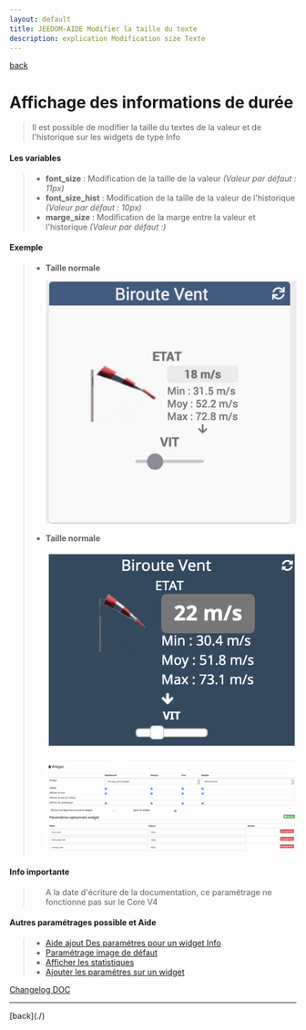 ```yaml
---
layout: default
title: JEEDOM-AIDE Modifier la taille du texte
description: explication Modification size Texte
---
```

[back](./)
# Affichage des informations de durée
<blockquote>
    Il est possible de modifier la taille du textes de la valeur et de l'historique sur les widgets de type Info
</blockquote>

<h4 id="Size">Les variables</h4>
<blockquote>
        <ul>
            <li><b>font_size</b> : Modification de la taille de la valeur <i>(Valeur par défaut : 11px)</i></li>
            <li><b>font_size_hist</b> : Modification de la taille de la valeur de l'historique <i>(Valeur par défaut : 10px)</i></li>
            <li><b>marge_size</b> : Modification de la marge entre la valeur et l'historique <i>(Valeur par défaut :)</i></li>
        </ul>
</blockquote>

<h4 id="Exemple">Exemple</h4>
<blockquote>
    <ul>
        <li><b>Taille normale</b></li>
        <p><img src="../img/AIDE-CONFIG-SIZE%201.png" alt="Size normal" /></p>
        <li><b>Taille normale</b></li>
        <p><img src="../img/AIDE-CONFIG-SIZE%202.png" alt="Size" /></p>
        <p><img src="../img/AIDE-CONFIG-SIZE%203.png" alt="Size réglage" /></p>
        </ul>
</blockquote>


<h4 id="Error">Info importante</h4>
<blockquote>
        <ul>
A la date d'écriture de la documentation, ce paramétrage ne fonctionne pas sur le Core V4
        </ul>
</blockquote>

<h4 id="Aide">Autres paramétrages possible et Aide</h4>
<blockquote>
        <ul>
            <li><a href="JEEDOM-AIDE-CONFIG-INFO.html">Aide ajout Des paramétres pour un widget Info</a></li>
            <li><a href="JEEDOM-AIDE-Error.html">Paramétrage image de défaut</a></li>
            <li><a href="JEEDOM-AIDE-STATS.html">Afficher les statistiques</a></li>
            <li><a href="JEEDOM-AIDE-PARA.html">Ajouter les paramétres sur un widget</a></li>
        </ul>
</blockquote>

<dl>
    <a href="https://github.com/JEALG/JEEDOM-Widget_JAG-doc/commits/master">Changelog DOC</a>
</dl>
<hr />
[back](./)
